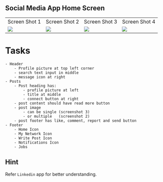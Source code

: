 ## Social Media App Home Screen

<table>
    <tr>
        <td>
            Screen Shot 1
        </td>
        <td>
            Screen Shot 2
        </td>
        <td>
            Screen Shot 3
        </td>
        <td>
            Screen Shot 4
        </td>
    </tr>
    <tr>
        <td>
            <img src="https://firebasestorage.googleapis.com/v0/b/mymasai-school.appspot.com/o/react-native-v3%2Fd4_assignment%2FWhatsApp%20Image%202023-02-18%20at%2006.23.17.jpeg?alt=media&token=09c5fb7a-72f5-4d5a-9251-488f4aa0d23f" />
        </td>
        <td>
            <img src="https://firebasestorage.googleapis.com/v0/b/mymasai-school.appspot.com/o/react-native-v3%2Fd4_assignment%2FWhatsApp%20Image%202023-02-18%20at%2006.28.26.jpeg?alt=media&token=58d0666e-d843-4305-8663-0cb2062f0385" />
        </td>
        <td>
            <img src="https://firebasestorage.googleapis.com/v0/b/mymasai-school.appspot.com/o/react-native-v3%2Fd4_assignment%2FWhatsApp%20Image%202023-02-18%20at%2006.28.27%20(1).jpeg?alt=media&token=65e525e6-e38f-4edb-a11a-5794513fcaca" />
        </td>
        <td>
            <img src="https://firebasestorage.googleapis.com/v0/b/mymasai-school.appspot.com/o/react-native-v3%2Fd4_assignment%2FWhatsApp%20Image%202023-02-18%20at%2006.28.27.jpeg?alt=media&token=83baadd2-021a-4c26-9768-8c3e12f250f8" />
        </td>
    </tr>
</table>


# Tasks

    - Header
        - Profile picture at top left corner
        - search text input in middle
        - message icon at right
    - Posts
        - Post heading has:
            - profile picture at left
            - title at middle
            - connect button at right
        - post content should have read more button
        - post image 
            - can be single (screenshot 3)
            - or multiple   (screenshot 2)
        - post footer has like, comment, report and send button
    - Footer
        - Home Icon
        - My Network Icon
        - Write Post Icon
        - Notifications Icon
        - Jobs

## Hint

Refer `Linkedin` app for better understanding.

